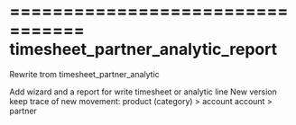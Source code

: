 =================================
timesheet_partner_analytic_report
=================================

Rewrite trom timesheet_partner_analytic

Add wizard and a report for write timesheet or analytic line
New version keep trace of new movement:
product (category) > account
account > partner

